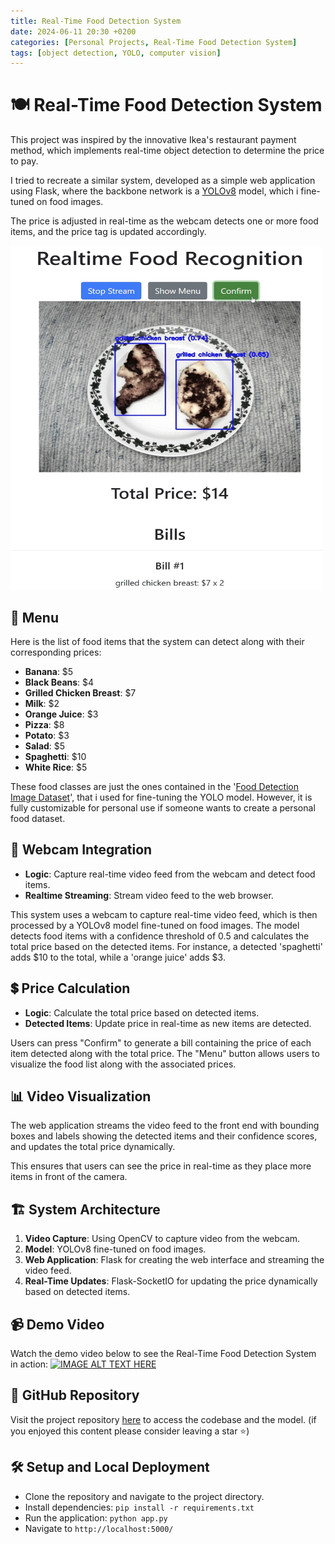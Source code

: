 ```yaml
---
title: Real-Time Food Detection System
date: 2024-06-11 20:30 +0200
categories: [Personal Projects, Real-Time Food Detection System]
tags: [object detection, YOLO, computer vision]
---
```

# 🍽️ Real-Time Food Detection System
This project was inspired by the innovative Ikea's restaurant payment method, which implements real-time object detection to determine the price to pay.

I tried to recreate a similar system, developed as a simple web application using Flask, where the backbone network is a [YOLOv8](https://docs.ultralytics.com/) model, which i fine-tuned on food images. 

The price is adjusted in real-time as the webcam detects one or more food items, and the price tag is updated accordingly.

<img src="https://github.com/enricollen/RealTimeFoodDetection/blob/main/screenshots/real_example.jpg?raw=true" alt="interface" width="500" height="550">

## 🥗 Menu
Here is the list of food items that the system can detect along with their corresponding prices:

- **Banana**: $5
- **Black Beans**: $4
- **Grilled Chicken Breast**: $7
- **Milk**: $2
- **Orange Juice**: $3
- **Pizza**: $8
- **Potato**: $3
- **Salad**: $5
- **Spaghetti**: $10
- **White Rice**: $5

These food classes are just the ones contained in the '[Food Detection Image Dataset](https://universe.roboflow.com/food-hofna/food-detection-fme3o/dataset/8)', that i used for fine-tuning the YOLO model. 
However, it is fully customizable for personal use if someone wants to create a personal food dataset.

## 🎥 Webcam Integration
- **Logic**: Capture real-time video feed from the webcam and detect food items.
- **Realtime Streaming**: Stream video feed to the web browser.

This system uses a webcam to capture real-time video feed, which is then processed by a YOLOv8 model fine-tuned on food images. The model detects food items with a confidence threshold of 0.5 and calculates the total price based on the detected items. For instance, a detected 'spaghetti' adds $10 to the total, while a 'orange juice' adds $3.

## 💲 Price Calculation
- **Logic**: Calculate the total price based on detected items.
- **Detected Items**: Update price in real-time as new items are detected.

Users can press "Confirm" to generate a bill containing the price of each item detected along with the total price. The "Menu" button allows users to visualize the food list along with the associated prices.

## 📊 Video Visualization
The web application streams the video feed to the front end with bounding boxes and labels showing the detected items and their confidence scores, and updates the total price dynamically.

This ensures that users can see the price in real-time as they place more items in front of the camera.

## 🏗️ System Architecture
1. **Video Capture**: Using OpenCV to capture video from the webcam.
2. **Model**: YOLOv8 fine-tuned on food images.
3. **Web Application**: Flask for creating the web interface and streaming the video feed.
4. **Real-Time Updates**: Flask-SocketIO for updating the price dynamically based on detected items.

## 📹 Demo Video
Watch the demo video below to see the Real-Time Food Detection System in action:
[![IMAGE ALT TEXT HERE](https://img.youtube.com/vi/4eRQTrln_ag/0.jpg)](https://www.youtube.com/watch?v=4eRQTrln_ag)

## 🔗 GitHub Repository
Visit the project repository [here](https://github.com/enricollen/RealTimeFoodDetection) to access the codebase and the model. (if you enjoyed this content please consider leaving a star ⭐)

## 🛠️ Setup and Local Deployment
- Clone the repository and navigate to the project directory.
- Install dependencies: `pip install -r requirements.txt`
- Run the application: `python app.py`
- Navigate to `http://localhost:5000/`